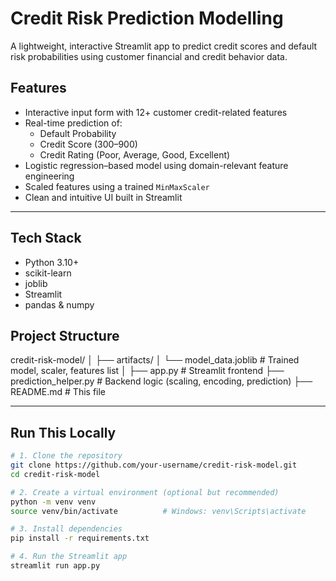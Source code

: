 # Credit Risk Prediction Modelling

A lightweight, interactive Streamlit app to predict credit scores and default risk probabilities using customer financial and credit behavior data.

## Features

- Interactive input form with 12+ customer credit-related features
- Real-time prediction of:
  - Default Probability
  - Credit Score (300–900)
  - Credit Rating (Poor, Average, Good, Excellent)
- Logistic regression–based model using domain-relevant feature engineering
- Scaled features using a trained `MinMaxScaler`
- Clean and intuitive UI built in Streamlit

---

## Tech Stack

- Python 3.10+
- scikit-learn
- joblib
- Streamlit
- pandas & numpy
  
## Project Structure

credit-risk-model/
│
├── artifacts/
│ └── model_data.joblib # Trained model, scaler, features list
│
├── app.py # Streamlit frontend
├── prediction_helper.py # Backend logic (scaling, encoding, prediction)
├── README.md # This file


---

## Run This Locally

```bash
# 1. Clone the repository
git clone https://github.com/your-username/credit-risk-model.git
cd credit-risk-model

# 2. Create a virtual environment (optional but recommended)
python -m venv venv
source venv/bin/activate          # Windows: venv\Scripts\activate

# 3. Install dependencies
pip install -r requirements.txt

# 4. Run the Streamlit app
streamlit run app.py

